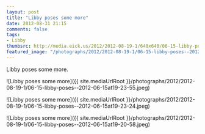 ```yaml
---
layout: post
title: "Libby poses some more"
date: 2012-08-31 21:15
comments: false
tags: 
- Libby
thumbsrc: http://media.eick.us/2012/2012-08-19-1/640x640/06-15-libby-poses--2012-06-15at19-23-55.jpeg
featured_image: "/photographs/2012/2012-08-19-1/06-15-libby-poses--2012-06-15at19-23-55.jpeg"
---
```

Libby poses some more.

![Libby poses some more]({{ site.mediaUrlRoot }}/photographs/2012/2012-08-19-1/06-15-libby-poses--2012-06-15at19-23-55.jpeg)


![Libby poses some more]({{ site.mediaUrlRoot }}/photographs/2012/2012-08-19-1/06-15-libby-poses--2012-06-15at19-23-24.jpeg)


![Libby poses some more]({{ site.mediaUrlRoot }}/photographs/2012/2012-08-19-1/06-15-libby-poses--2012-06-15at19-20-58.jpeg)

